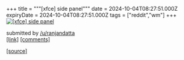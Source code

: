 +++
title = """[xfce] side panel"""
date = 2024-10-04T08:27:51.000Z
expiryDate = 2024-10-04T08:27:51.000Z
tags = ["reddit","wm"]
+++
[![[xfce] side panel](https://preview.redd.it/m5a28n9c9psd1.png?width=640&crop=smart&auto=webp&s=405c261a4d257eedd332edfb41e0b10bb2e42527 "[xfce] side panel")](https://www.reddit.com/r/unixporn/comments/1fvub0i/xfce_side_panel/)

submitted by [/u/ranjandatta](https://www.reddit.com/user/ranjandatta)  
[\[link\]](https://i.redd.it/m5a28n9c9psd1.png) [\[comments\]](https://www.reddit.com/r/unixporn/comments/1fvub0i/xfce_side_panel/)

[[source]](https://www.reddit.com/r/unixporn/comments/1fvub0i/xfce_side_panel/)
